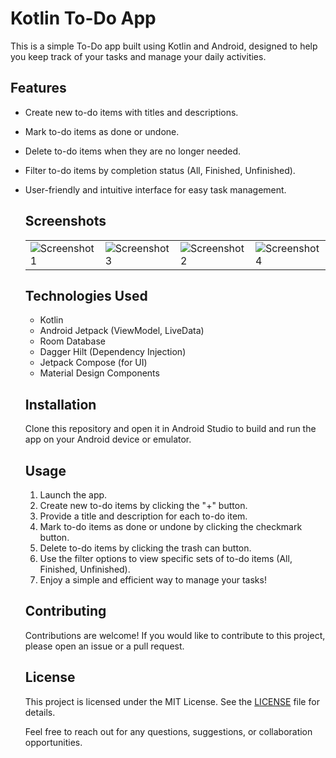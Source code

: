 # Kotlin To-Do App



This is a simple To-Do app built using Kotlin and Android, designed to help you keep track of your tasks and manage your daily activities.

## Features

- Create new to-do items with titles and descriptions.
- Mark to-do items as done or undone.
- Delete to-do items when they are no longer needed.
- Filter to-do items by completion status (All, Finished, Unfinished).
- User-friendly and intuitive interface for easy task management.

  ## Screenshots
  <table>
  <tr>
    <td><img src="https://github.com/fahad0samara/Kotlin-To-Do/assets/90055525/dff8d5f1-3f25-4228-ab9f-db25c85487f5" alt="Screenshot 1"></td>
      <td><img src="https://github.com/fahad0samara/Kotlin-To-Do/assets/90055525/87f860c3-7663-4c40-83e1-c596e15516bc" alt="Screenshot 3"></td>
    <td><img src="https://github.com/fahad0samara/Kotlin-To-Do/assets/90055525/a287ea3a-6cc4-4889-a192-25ddc5b1e50e" alt="Screenshot 2"></td>
    <td><img src="https://github.com/fahad0samara/Kotlin-To-Do/assets/90055525/a76f5d65-edc3-452a-b044-2fc334a387f7" alt="Screenshot 4"></td>
  </tr>
</table>





## Technologies Used

- Kotlin
- Android Jetpack (ViewModel, LiveData)
- Room Database
- Dagger Hilt (Dependency Injection)
- Jetpack Compose (for UI)
- Material Design Components

## Installation

Clone this repository and open it in Android Studio to build and run the app on your Android device or emulator.

## Usage

1. Launch the app.
2. Create new to-do items by clicking the "+" button.
3. Provide a title and description for each to-do item.
4. Mark to-do items as done or undone by clicking the checkmark button.
5. Delete to-do items by clicking the trash can button.
6. Use the filter options to view specific sets of to-do items (All, Finished, Unfinished).
7. Enjoy a simple and efficient way to manage your tasks!




## Contributing

Contributions are welcome! If you would like to contribute to this project, please open an issue or a pull request.

## License

This project is licensed under the MIT License. See the [LICENSE](LICENSE) file for details.


Feel free to reach out for any questions, suggestions, or collaboration opportunities.

